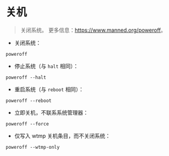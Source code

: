 # 关机

> 关闭系统。
> 更多信息：<https://www.manned.org/poweroff>。

- 关闭系统：

`poweroff`

- 停止系统（与 `halt` 相同）：

`poweroff --halt`

- 重启系统（与 `reboot` 相同）：

`poweroff --reboot`

- 立即关机，不联系系统管理器：

`poweroff --force`

- 仅写入 wtmp 关机条目，而不关闭系统：

`poweroff --wtmp-only`